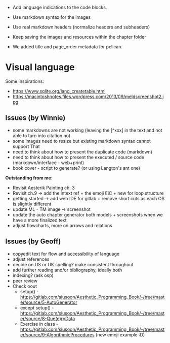 - Add language indications to the code blocks.
- Use markdown syntax for the images
- Use real markdown headers (normalize headers and subheaders)
- Keep saving the images and resources within the chapter folder

- We added title and page_order metadata for pelican.

# Visual language

Some inspirations:
- <https://www.sqlite.org/lang_createtable.html>
- <https://macintoshnotes.files.wordpress.com/2013/09/meldscreenshot2.jpg>

## Issues (by Winnie)
- some markdowns are not working (leaving the [^xxx] in the text and not able to turn into citation no)
- some images need to resize but existing markdown syntax cannot support That
- need to think about how to present the duplicate code (markdown)
- need to think about how to present the executed / source code (markdown/interface - web+print)
- book cover - script to generate? (or using Langton's ant one)

**Outstanding from me:**
- Revisit Aesterik Painting ch. 3
- Revisit ch.9 -> add the intext ref + the emoji EiC + new for loop structure
- getting started -> add web IDE for gitlab + remove short cuts as each OS is slightly different
- update ML - TM image -> screenshot
- update the auto chapter generator both models + screenshots when we have a more finalized text
- adjust flowcharts, more on arrows and relations

## Issues (by Geoff)
- copyedit text for flow and accessibility of language
- adjust references
- decide on US or UK spelling? make consistent throughout
- add further reading and/or bibliography, ideally both
- indexing? (ask osp)
- peer review
- Check oout
    - setup() - https://gitlab.com/siusoon/Aesthetic_Programming_Book/-/tree/master/source/5-AutoGenerator
    - except setup() - https://gitlab.com/siusoon/Aesthetic_Programming_Book/-/tree/master/source/8-Que(e)ryData
    - Exercise in class - https://gitlab.com/siusoon/Aesthetic_Programming_Book/-/tree/master/source/9-AlgorithmicProcedures (new emoji example :D)
